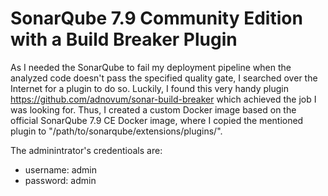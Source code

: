 # SonarQube 7.9 Community Edition with a Build Breaker Plugin

As I needed the SonarQube to fail my deployment pipeline when the analyzed code doesn't pass the specified quality gate, I searched over the Internet for a plugin to do so. Luckily, I found this very handy plugin https://github.com/adnovum/sonar-build-breaker which achieved the job I was looking for. Thus, I created a custom Docker image based on the official SonarQube 7.9 CE Docker image, where I copied the mentioned plugin to "/path/to/sonarqube/extensions/plugins/".

The adminintrator's credentioals are:
- username: admin
- password: admin
